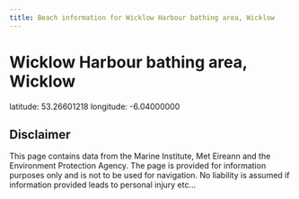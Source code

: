 ```yaml
---
title: Beach information for Wicklow Harbour bathing area, Wicklow
---
```

# Wicklow Harbour bathing area, Wicklow 

<div class="location-info">latitude: 53.26601218 longitude: -6.04000000</div>
<div class="met-eireann-warnings"></div>
<div></div>

## Disclaimer

This page contains data from the Marine Institute, 
Met Eireann and the Environment Protection Agency. The page is provided for
information purposes only and is not to be used for navigation. No liability 
is assumed if information provided leads to personal injury etc...